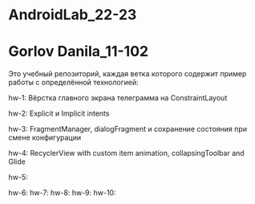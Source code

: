 # AndroidLab_22-23
# Gorlov Danila_11-102
Это учебный репозиторий, каждая ветка которого содержит пример работы с определённой технологией:

hw-1: Вёрстка главного экрана телеграмма на ConstraintLayout

hw-2: Explicit и Implicit intents

hw-3: FragmentManager, dialogFragment и сохранение состояния при смене конфигурации

hw-4: RecyclerView with custom item animation, collapsingToolbar and Glide

hw-5: 

hw-6:
hw-7:
hw-8:
hw-9:
hw-10:
